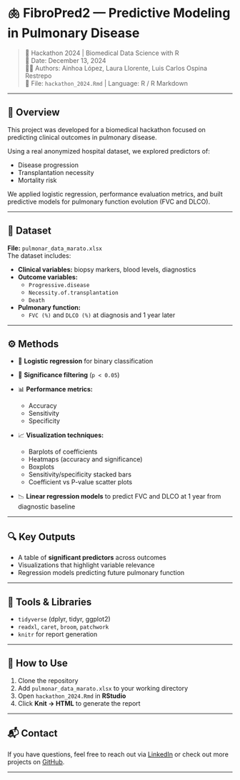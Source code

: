 # 🫁 FibroPred2 — Predictive Modeling in Pulmonary Disease

> 🧠 Hackathon 2024 | Biomedical Data Science with R  
> 📅 Date: December 13, 2024  
> 👩‍💻 Authors: Ainhoa López, Laura Llorente, Luis Carlos Ospina Restrepo  
> 📄 File: `hackathon_2024.Rmd` | Language: R / R Markdown

---

## 📌 Overview

This project was developed for a biomedical hackathon focused on predicting clinical outcomes in pulmonary disease.

Using a real anonymized hospital dataset, we explored predictors of:

- Disease progression
- Transplantation necessity
- Mortality risk

We applied logistic regression, performance evaluation metrics, and built predictive models for pulmonary function evolution (FVC and DLCO).

---

## 📁 Dataset

**File:** `pulmonar_data_marato.xlsx`  
The dataset includes:

- **Clinical variables:** biopsy markers, blood levels, diagnostics  
- **Outcome variables:**  
  - `Progressive.disease`  
  - `Necessity.of.transplantation`  
  - `Death`  
- **Pulmonary function:**  
  - `FVC (%)` and `DLCO (%)` at diagnosis and 1 year later

---

## ⚙️ Methods

- 🧮 **Logistic regression** for binary classification  
- 🎯 **Significance filtering** (`p < 0.05`)  
- 📊 **Performance metrics:**
  - Accuracy
  - Sensitivity
  - Specificity

- 📈 **Visualization techniques:**
  - Barplots of coefficients
  - Heatmaps (accuracy and significance)
  - Boxplots
  - Sensitivity/specificity stacked bars
  - Coefficient vs P-value scatter plots

- 📉 **Linear regression models** to predict FVC and DLCO at 1 year from diagnostic baseline

---

## 🔍 Key Outputs

- A table of **significant predictors** across outcomes  
- Visualizations that highlight variable relevance  
- Regression models predicting future pulmonary function

---

## 🧰 Tools & Libraries

- `tidyverse` (dplyr, tidyr, ggplot2)  
- `readxl`, `caret`, `broom`, `patchwork`  
- `knitr` for report generation

---

## 📎 How to Use

1. Clone the repository  
2. Add `pulmonar_data_marato.xlsx` to your working directory  
3. Open `hackathon_2024.Rmd` in **RStudio**  
4. Click **Knit → HTML** to generate the report

---

## 📬 Contact

If you have questions, feel free to reach out via [LinkedIn](https://www.linkedin.com/in/luisbcn05) or check out more projects on [GitHub](https://github.com/luiss827).

---

